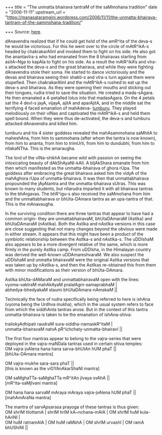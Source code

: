 +++
title = "The unmatta bhairava tantraM of the saMmohana tradition"
date = "2006-11-11"
upstream_url = "https://manasataramgini.wordpress.com/2006/11/11/the-unmatta-bhairava-tantram-of-the-sammohana-tradition/"

+++
Source: [here](https://manasataramgini.wordpress.com/2006/11/11/the-unmatta-bhairava-tantram-of-the-sammohana-tradition/).

dAnavendra realized that if he could get hold of the amR^ita of the
deva-s he would be victorious. For this he went over to the circle of
mAtR^ikA-s headed by chakrakarAlinI and invoked them to fight on his
side. He also got the anantavIra-s who had emanated from the 8 bhairavas
starting from asitA\~Nga to kapAla to fight on his side. As a result the
mAtR^ikA’s and vIra-s attacked the deva-s and the great bhairava, and
while they were fighting dAnavendra stole their soma. He started to
dance victoriously and the devas and bhairava seeing their shakti-s and
vIra-s turn against them were stupefied. Then chakrakarAlinI and the
mAtR^ikA-s rushed to eat up the deva-s and bhairava. As they were
opening their mouths and sticking out their tongues, rudra tried to save
the situation. He created a mada-sAgara. He then emanated a 4-petalled
lotus into that madasAgara. On the 4 petals sat the 4 devI-s jayA,
vijayA, ajitA and aparAjitA, and in the middle sat the terrifying 4
faced emanation of mahAdeva-
[tumburu](http://manollasa.blogspot.com/2005/02/tumburu-manifestation-of-rudra.html).
They played melodiously on their vINas and captivated the mAtR^ikA-s and
held them spell bound. When they were thus de-activated, the deva-s and
tumburu attacked dAnavendra and killed him.

tumburu and his 4 sister goddess revealed the mahAsammohana saMhitA to
maheshAna, from him to sammohana (after whom the tantra is now known),
from him to ananta, from him to trimUrti, from him to dundubhi, from him
to nIlakaNTha. This is the amaraugha.

The lord of the vINa-shikhA became wild with passion on seeing the
intoxicating beauty of dAkShAyaNI-kAlI. A bIjAkShara emanate from him
then which manifested as the unmatta-bhairava of ghora rUpa. The goddess
after embracing the great bhairava asked him the vidyA of the mahAghora
rUpa of unmatta-bhairava. It was then that unmattabhairava propounded
the jAyAtantra and the unmatta-bhairava sUtras. This was known to many
students, but nIlarudra imparted it with all bhairava tantras to the
bhArgavas. The bhR^igu-s also received the saMmohana from him and the
unmattabhairava or bhUta-DAmara tantra as an upa-tantra of that. This is
the mAnavaugha.

In the surviving condition there are three tantras that appear to have
had a common origin- they are unmattabhairavaM, bhUtaDAmaraM (AstIka)
and bhUtaDAmaraM (nAstIka). Both the AstIka and nAstIka versions in this
case are close suggesting that not many changes beyond the obvious were
made in either stream. It appears that this might have been a product of
the symbiotic relationship between the AstIka-s and nAstIka-s. The
uDDIshaM also appears to be a more divergent relative of the same, which
is more firmly in the purely AstIka camp. From uDDIsha, in the Himalayan
country was derived the well-known uDDAmareshvaraM. We also suspect the
uDDIshaM and unmatta bhairavaM were the original AstIka versions that
was taken up by nAstIka-s, and then the AstIkas re-obtained this from
them with minor modifications as their version of bhUta-DAmara.

AstIka bhUta-dAMaraM and unmattabhairavaM open with the lines:  
vyoma-vaktraM mahAkAyaM pralalAgni-samaprabhaM \|  
abhedya-bhedyakaM staumi bhUtaDAmara-nAmakaM \|\|

Technically the face of rudra specifically being referred to here is
ishAna (vyoma being the Urdhva mukha), which in the usual system refers
to face from which the siddhAnta tantras arose. But in the context of
this tantra unmatta-bhairava is taken to be the emanation of
ishAna-shiva:

trailokyAdhipati raudraM sura-siddha-namaskR^itaM \|  
unmatta-bhairavaM natvA pR^ichchaty-unmatta-bhairavI \|\|

The first four mantras appear to belong to the vajra-series that were
deployed in the vajra-maNDala tantras used in certain shiva temples:  
OM vajra-jvAlena hana hana sarva-bhUtAn hUM phaT \|\|  
\[bhUta-DAmara mantra\]

OM vajra-mukhe sara-sara phaT \|\|  
\[this is known as the viGYAnAkarShaNI mantra\]

OM saMghaTTa-saMghaTTa mR^itAn jIvaya svAhA \|\|  
\[mR^ita-saMjIvani mantra\]

OM hana hana sarvaM mAraya mAraya vajra-jvAlena hUM phaT \|\|  
\[mahAmAraNa mantra\]

The mantra of sarvApsarasa prayoga of these tantras is thus given:  
OM shrIM tilottamA \| shrIM hrIM kA\~nchana-mAlA \| OM shrIM huM
kula-hAriNI \|  
OM huM ratnamAlA \| OM huM raMbhA \| OM shrIM urvashI \| OM ramA
bhUShiNI \|\|

